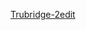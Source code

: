 [Trubridge-2edit](https://github.com/SathiyanRajendran/BrandingLogos/assets/97227626/cd861d1c-b140-4115-9f30-d3e764d1da84)
